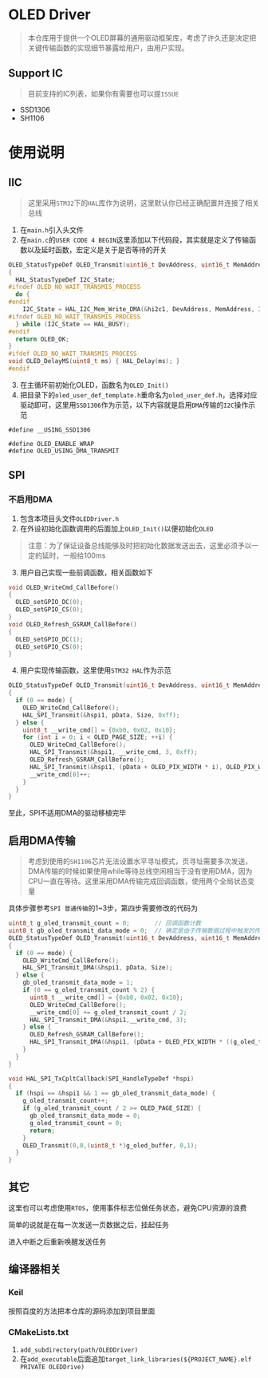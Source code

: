 # OLED Driver

> 本仓库用于提供一个OLED屏幕的通用驱动框架库，考虑了许久还是决定把关键传输函数的实现细节暴露给用户，由用户实现。

## Support IC

> 目前支持的IC列表，如果你有需要也可以提`ISSUE`

* SSD1306
* SH1106

# 使用说明

## IIC

> 这里采用`STM32`下的`HAL`库作为说明，这里默认你已经正确配置并连接了相关总线

1. 在`main.h`引入头文件
2. 在`main.c`的`USER CODE 4 BEGIN`这里添加以下代码段，其实就是定义了传输函数以及延时函数，宏定义是关于是否等待的开关

```C
OLED_StatusTypeDef OLED_Transmit(uint16_t DevAddress, uint16_t MemAddress, uint8_t *pData, uint16_t Size)
{
  HAL_StatusTypeDef I2C_State;
#ifndef OLED_NO_WAIT_TRANSMIS_PROCESS
  do {
#endif
    I2C_State = HAL_I2C_Mem_Write_DMA(&hi2c1, DevAddress, MemAddress, I2C_MEMADD_SIZE_8BIT, pData, Size);
#ifndef OLED_NO_WAIT_TRANSMIS_PROCESS
  } while (I2C_State == HAL_BUSY);
#endif
  return OLED_OK;
}
#ifdef OLED_NO_WAIT_TRANSMIS_PROCESS
void OLED_DelayMS(uint8_t ms) { HAL_Delay(ms); }
#endif
```

3. 在主循环前初始化OLED，函数名为`OLED_Init()`
3. 把目录下的`oled_user_def_template.h`重命名为`oled_user_def.h`，选择对应驱动即可，这里用`SSD1306`作为示范，以下内容就是启用`DMA`传输的`I2C`操作示范

```
#define __USING_SSD1306

#define OLED_ENABLE_WRAP
#define OLED_USING_DMA_TRANSMIT

```

## SPI

### 不启用DMA

1. 包含本项目头文件`OLEDDriver.h`
2. 在外设初始化函数调用的后面加上`OLED_Init()`以便初始化`OLED`

> 注意：为了保证设备总线能够及时把初始化数据发送出去，这里必须予以一定的延时，一般给100ms

3. 用户自己实现一些前调函数，相关函数如下

```C
void OLED_WriteCmd_CallBefore()
{
  OLED_setGPIO_DC(0);
  OLED_setGPIO_CS(0);
}
void OLED_Refresh_GSRAM_CallBefore()
{
  OLED_setGPIO_DC(1);
  OLED_setGPIO_CS(0);
}
```

4. 用户实现传输函数，这里使用`STM32 HAL`作为示范

```c
OLED_StatusTypeDef OLED_Transmit(uint16_t DevAddress, uint16_t MemAddress, uint8_t *pData, uint16_t Size, uint8_t mode)
{
  if (0 == mode) {
    OLED_WriteCmd_CallBefore();
    HAL_SPI_Transmit(&hspi1, pData, Size, 0xff);
  } else {
    uint8_t __write_cmd[] = {0xb0, 0x02, 0x10};
    for (int i = 0; i < OLED_PAGE_SIZE; ++i) {
      OLED_WriteCmd_CallBefore();
      HAL_SPI_Transmit(&hspi1, __write_cmd, 3, 0xff);
      OLED_Refresh_GSRAM_CallBefore();
      HAL_SPI_Transmit(&hspi1, (pData + OLED_PIX_WIDTH * i), OLED_PIX_WIDTH, 0xff);
      __write_cmd[0]++;
    }
  }
}
```

至此，SPI不适用DMA的驱动移植完毕

## 启用DMA传输

> 考虑到使用的`SH1106`芯片无法设置水平寻址模式，页寻址需要多次发送，DMA传输的时候如果使用while等待总线空闲相当于没有使用DMA，因为CPU一直在等待。这里采用DMA传输完成回调函数，使用两个全局状态变量

具体步骤参考`SPI 普通传输`的1~3步，第四步需要修改的代码为

```c
uint8_t g_oled_transmit_count = 0;       // 回调函数计数
uint8_t gb_oled_transmit_data_mode = 0;  // 确定是由于传输数据过程中触发的传输完成中断
OLED_StatusTypeDef OLED_Transmit(uint16_t DevAddress, uint16_t MemAddress, uint8_t *pData, uint16_t Size, uint8_t mode)
{
  if (0 == mode) {
    OLED_WriteCmd_CallBefore();
    HAL_SPI_Transmit_DMA(&hspi1, pData, Size);
  } else {
    gb_oled_transmit_data_mode = 1;
    if (0 == g_oled_transmit_count % 2) {
      uint8_t __write_cmd[] = {0xb0, 0x02, 0x10};
      OLED_WriteCmd_CallBefore();
      __write_cmd[0] += g_oled_transmit_count / 2;
      HAL_SPI_Transmit_DMA(&hspi1,__write_cmd, 3);
    } else {
      OLED_Refresh_GSRAM_CallBefore();
      HAL_SPI_Transmit_DMA(&hspi1, (pData + OLED_PIX_WIDTH * ((g_oled_transmit_count - 1) / 2)), OLED_PIX_WIDTH);
    }
  }
}

void HAL_SPI_TxCpltCallback(SPI_HandleTypeDef *hspi)
{
  if (hspi == &hspi1 && 1 == gb_oled_transmit_data_mode) {
    g_oled_transmit_count++;
    if (g_oled_transmit_count / 2 >= OLED_PAGE_SIZE) {
      gb_oled_transmit_data_mode = 0;
      g_oled_transmit_count = 0;
      return;
    }
    OLED_Transmit(0,0,(uint8_t *)g_oled_buffer, 0,1);
  }
}
```

## 其它

这里也可以考虑使用`RTOS`，使用事件标志位做任务状态，避免CPU资源的浪费

简单的说就是在每一次发送一页数据之后，挂起任务

进入中断之后重新唤醒发送任务

## 编译器相关

### Keil

按照百度的方法把本仓库的源码添加到项目里面

### CMakeLists.txt

1. `add_subdirectory(path/OLEDDriver)`
2. 在`add_executable`后面追加`target_link_libraries(${PROJECT_NAME}.elf PRIVATE OLEDDrive)`